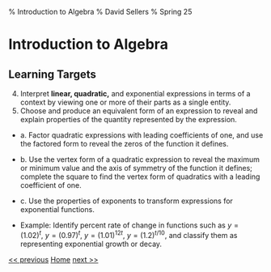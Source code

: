% Introduction to Algebra
% David Sellers
% Spring 25

# Introduction to Algebra

## Learning Targets

4. Interpret **linear, quadratic,** and exponential expressions in terms of a context by viewing one or more of their parts as a single entity.
5. Choose and produce an equivalent form of an expression to reveal and explain properties of
   the quantity represented by the expression.

- a. Factor quadratic expressions with leading coefficients of one, and use the factored form
  to reveal the zeros of the function it defines.
- b. Use the vertex form of a quadratic expression to reveal the maximum or minimum value
  and the axis of symmetry of the function it defines; complete the square to find the vertex
  form of quadratics with a leading coefficient of one.
- c. Use the properties of exponents to transform expressions for exponential functions.

- Example: Identify percent rate of change in functions such as $y = (1.02)^{t}$, $y = (0.97)^{t}$, $y = (1.01)^{12t}$, $y = (1.2)^{t/10}$, and classify them as representing exponential growth or decay.

[<< previous]() [Home](algebra.html) [next >>](day1.html)
